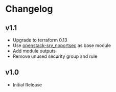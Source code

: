 # Changelog
## v1.1

- Upgrade to terraform 0.13
- Use [openstack-srv_noportsec](https://git-service.ait.ac.at/sct-cyberrange/terraform-modules/openstack-srv_noportsec/-/tree/master) as base module
- Add module outputs
- Remove unused security group and rule

## v1.0

- Initial Release